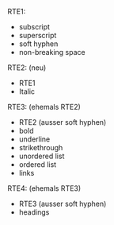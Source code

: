 RTE1:
- subscript
- superscript
- soft hyphen
- non-breaking space

RTE2: (neu)
- RTE1
- Italic

RTE3: (ehemals RTE2)
- RTE2 (ausser soft hyphen)
- bold
- underline
- strikethrough
- unordered list
- ordered list
- links

RTE4: (ehemals RTE3)
- RTE3 (ausser soft hyphen)
- headings